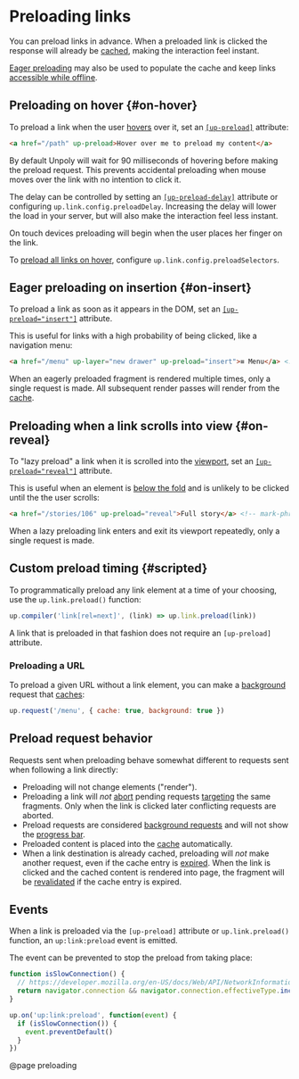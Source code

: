 Preloading links
================

You can preload links in advance.
When a preloaded link is clicked the response will already be [cached](/caching),
making the interaction feel instant.

[Eager preloading](/#on-insert) may also be used to populate the cache and keep
links [accessible while offline](/network-issues#offline-cache).


Preloading on hover {#on-hover}
-------------------

To preload a link when the user [hovers](https://developer.mozilla.org/en-US/docs/Web/API/Element/mouseover_event)
over it, set an [`[up-preload]`](/a-up-preload) attribute:

```html
<a href="/path" up-preload>Hover over me to preload my content</a>
 ```

By default Unpoly will wait for 90 milliseconds of hovering before making the preload request.
This prevents accidental preloading when mouse moves over the link with no intention to click it.

The delay can be controlled by setting an [`[up-preload-delay]`](/a-up-preload#up-preload-delay) attribute
or configuring `up.link.config.preloadDelay`. Increasing the delay will lower the load in your server,
but will also make the interaction feel less instant.

On touch devices preloading will begin when the user places her finger on the link.

To [preload all links on hover](/handling-everything#preloading-all-links), configure `up.link.config.preloadSelectors`.


Eager preloading on insertion {#on-insert} 
----------------------------

To preload a link as soon as it appears in the DOM, set an [`[up-preload="insert"]`](/a-up-preload#up-preload) attribute.

This is useful for links with a high probability of being clicked, like a navigation menu:

```html
<a href="/menu" up-layer="new drawer" up-preload="insert">≡ Menu</a> <!-- mark-phrase "insert" -->
```

When an eagerly preloaded fragment is rendered multiple times, only a single request is made.
All subsequent render passes will render from the [cache](/caching).


Preloading when a link scrolls into view {#on-reveal}
------------------------------------------

To "lazy preload" a link when it is scrolled into the [viewport](/up-viewport),
set an [`[up-preload="reveal"]`](/a-up-preload#up-preload) attribute.

This is useful when an element is [below the fold](https://www.optimizely.com/optimization-glossary/below-the-fold/)
and is unlikely to be clicked until the the user scrolls:

```html
<a href="/stories/106" up-preload="reveal">Full story</a> <!-- mark-phrase "reveal" -->
```

When a lazy preloading link enters and exit its viewport repeatedly, only a single request is made.



Custom preload timing {#scripted}
----------------------------------

To programmatically preload any link element at a time of your choosing, use the `up.link.preload()` function:

```js
up.compiler('link[rel=next]', (link) => up.link.preload(link))
```

A link that is preloaded in that fashion does not require an `[up-preload]` attribute.


### Preloading a URL

To preload a given URL without a link element, you can make a [background](/up.render#options.background) request that [caches](/caching):

```js
up.request('/menu', { cache: true, background: true })
```


Preload request behavior
------------------------

Requests sent when preloading behave somewhat different to requests sent when following a link directly:

- Preloading will not change elements ("render").
- Preloading a link will *not* [abort](/aborting-requests) pending requests
  [targeting](/targeting-fragments) the same fragments. Only when the link is clicked later
  conflicting requests are aborted.
- Preload requests are considered [background requests](/up.render#options.background)
  and will not show the [progress bar](/loading-indicators#progress-bar).
- Preloaded content is placed into the [cache](/caching) automatically.
- When a link destination is already cached, preloading will *not* make another request, even if the cache entry is [expired](/caching#expiration).
  When the link is clicked and the cached content is rendered into page, the fragment will be [revalidated](/caching#revalidation)
  if the cache entry is expired.



Events
------

When a link is preloaded via the `[up-preload]` attribute or `up.link.preload()` function, an `up:link:preload` event
is emitted.

The event can be prevented to stop the preload from taking place:

```js
function isSlowConnection() {
  // https://developer.mozilla.org/en-US/docs/Web/API/NetworkInformation
  return navigator.connection && navigator.connection.effectiveType.include('2g')  
}

up.on('up:link:preload', function(event) {
  if (isSlowConnection()) {
    event.preventDefault()
  }
})
```


@page preloading
